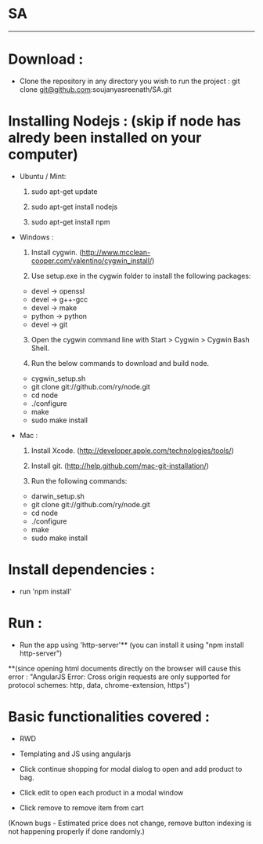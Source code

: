 # SA
-----------

# Download :

 - Clone the repository in any directory you wish to run the project : git clone git@github.com:soujanyasreenath/SA.git

# Installing Nodejs : (skip if node has alredy been installed on your computer)

 - Ubuntu / Mint: 
    
    1) sudo apt-get update
    
    2) sudo apt-get install nodejs
    
    3) sudo apt-get install npm

 - Windows :
    
    1) Install cygwin. (http://www.mcclean-cooper.com/valentino/cygwin_install/)
    
    2) Use setup.exe in the cygwin folder to install the following packages:
      - devel → openssl
      - devel → g++-gcc
      - devel → make
      - python → python
      - devel → git

    3) Open the cygwin command line with Start > Cygwin > Cygwin Bash Shell.

    4) Run the below commands to download and build node.
      - cygwin_setup.sh
      - git clone git://github.com/ry/node.git
      - cd node
      - ./configure
      - make
      - sudo make install

 - Mac :
    
    1) Install Xcode. (http://developer.apple.com/technologies/tools/)
    
    2) Install git. (http://help.github.com/mac-git-installation/)
    
    3) Run the following commands:
      - darwin_setup.sh
      - git clone git://github.com/ry/node.git
      - cd node
      - ./configure
      - make
      - sudo make install

# Install dependencies :
 
 - run 'npm install'

# Run :

  - Run the app using 'http-server'** (you can install it using "npm install http-server") 
   
   **(since opening html documents directly on the browser will cause this error : "AngularJS Error: Cross origin requests are only supported for protocol schemes: http, data, chrome-extension, https")

# Basic functionalities covered :

 - RWD

 - Templating and JS using angularjs
 
 - Click continue shopping for modal dialog to open and add product to bag.

 - Click edit to open each product in a modal window

 - Click remove to remove item from cart

(Known bugs - Estimated price does not change, remove button indexing is not happening properly if done randomly.)
